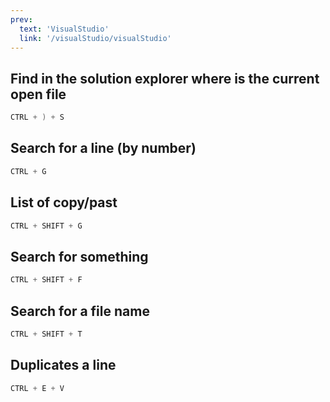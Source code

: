 ```yaml
---
prev:
  text: 'VisualStudio'
  link: '/visualStudio/visualStudio'
---
```


## Find in the solution explorer where is the current open file
```ps1
CTRL + ) + S
```

## Search for a line (by number)
```ps1
CTRL + G
```

## List of copy/past
```ps1
CTRL + SHIFT + G
```

## Search for something
```ps1
CTRL + SHIFT + F
```

## Search for a file name
```ps1
CTRL + SHIFT + T
```

## Duplicates a line
```ps1
CTRL + E + V
```
